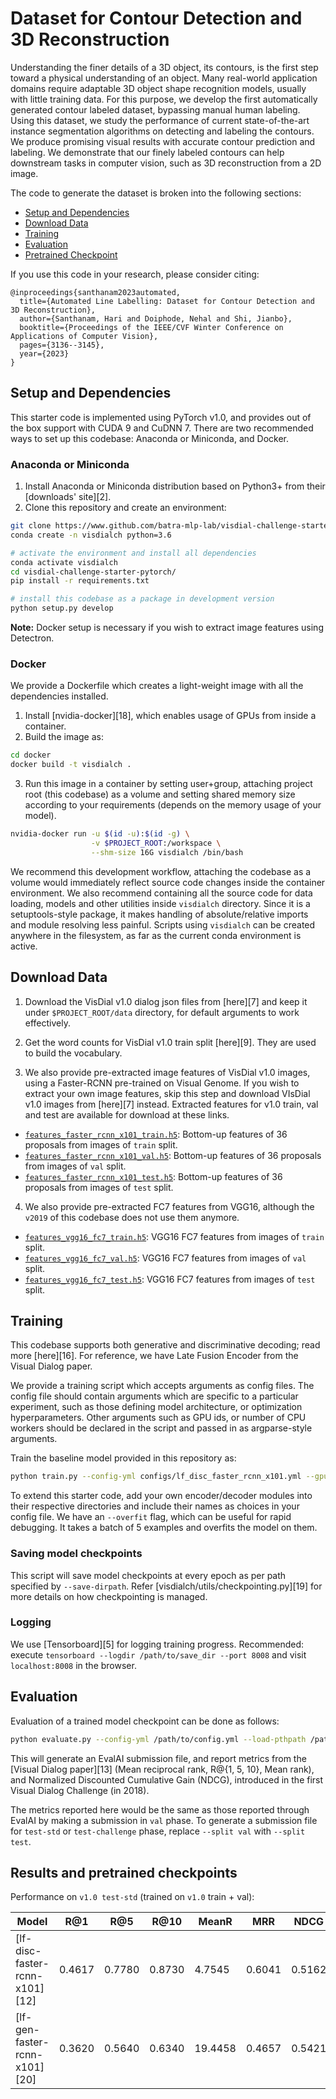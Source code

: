 Dataset for Contour Detection and 3D Reconstruction
====================================

Understanding the finer details of a 3D object, its contours, is the first step toward a physical understanding of an object. Many real-world application domains require adaptable 3D object shape recognition models, usually with little training data. For this purpose, we develop the first automatically generated contour labeled dataset, bypassing manual human labeling. Using this dataset, we study the performance of current state-of-the-art instance segmentation algorithms on detecting and labeling the contours. We produce promising visual results with accurate contour prediction and labeling. We demonstrate that our finely labeled contours can help downstream tasks in computer vision, such as 3D reconstruction from a 2D image.

The code to generate the dataset is broken into the following sections:

  * [Setup and Dependencies](#setup-and-dependencies)
  * [Download Data](#download-data)
  * [Training](#training)
  * [Evaluation](#evaluation)
  * [Pretrained Checkpoint](#pretrained-checkpoint)

If you use this code in your research, please consider citing:

```text
@inproceedings{santhanam2023automated,
  title={Automated Line Labelling: Dataset for Contour Detection and 3D Reconstruction},
  author={Santhanam, Hari and Doiphode, Nehal and Shi, Jianbo},
  booktitle={Proceedings of the IEEE/CVF Winter Conference on Applications of Computer Vision},
  pages={3136--3145},
  year={2023}
}
```


Setup and Dependencies
----------------------

This starter code is implemented using PyTorch v1.0, and provides out of the box support with CUDA 9 and CuDNN 7.
There are two recommended ways to set up this codebase: Anaconda or Miniconda, and Docker.

### Anaconda or Miniconda

1. Install Anaconda or Miniconda distribution based on Python3+ from their [downloads' site][2].
2. Clone this repository and create an environment:

```sh
git clone https://www.github.com/batra-mlp-lab/visdial-challenge-starter-pytorch
conda create -n visdialch python=3.6

# activate the environment and install all dependencies
conda activate visdialch
cd visdial-challenge-starter-pytorch/
pip install -r requirements.txt

# install this codebase as a package in development version
python setup.py develop
```

**Note:** Docker setup is necessary if you wish to extract image features using Detectron.

### Docker

We provide a Dockerfile which creates a light-weight image with all the dependencies installed.

1. Install [nvidia-docker][18], which enables usage of GPUs from inside a container.
2. Build the image as:

```sh
cd docker
docker build -t visdialch .
```

3. Run this image in a container by setting user+group, attaching project root (this codebase) as a volume and setting shared memory size according to your requirements (depends on the memory usage of your model).

```sh
nvidia-docker run -u $(id -u):$(id -g) \
                  -v $PROJECT_ROOT:/workspace \
                  --shm-size 16G visdialch /bin/bash
```

We recommend this development workflow, attaching the codebase as a volume would immediately reflect source code changes inside the container environment. We also recommend containing all the source code for data loading, models and other utilities inside `visdialch` directory. Since it is a setuptools-style package, it makes handling of absolute/relative imports and module resolving less painful. Scripts using `visdialch` can be created anywhere in the filesystem, as far as the current conda environment is active.


Download Data
-------------

1. Download the VisDial v1.0 dialog json files from [here][7] and keep it under `$PROJECT_ROOT/data` directory, for default arguments to work effectively.

2. Get the word counts for VisDial v1.0 train split [here][9]. They are used to build the vocabulary.

3. We also provide pre-extracted image features of VisDial v1.0 images, using a Faster-RCNN pre-trained on Visual Genome. If you wish to extract your own image features, skip this step and download VIsDial v1.0 images from [here][7] instead. Extracted features for v1.0 train, val and test are available for download at these links.

  * [`features_faster_rcnn_x101_train.h5`](https://s3.amazonaws.com/visual-dialog/data/v1.0/2019/features_faster_rcnn_x101_train.h5): Bottom-up features of 36 proposals from images of `train` split.
  * [`features_faster_rcnn_x101_val.h5`](https://s3.amazonaws.com/visual-dialog/data/v1.0/2019/features_faster_rcnn_x101_val.h5): Bottom-up features of 36 proposals from images of `val` split.
  * [`features_faster_rcnn_x101_test.h5`](https://s3.amazonaws.com/visual-dialog/data/v1.0/2019/features_faster_rcnn_x101_test.h5): Bottom-up features of 36 proposals from images of `test` split.

4. We also provide pre-extracted FC7 features from VGG16, although the `v2019` of this codebase does not use them anymore.

  * [`features_vgg16_fc7_train.h5`](https://s3.amazonaws.com/visual-dialog/data/v1.0/2019/features_vgg16_fc7_train.h5): VGG16 FC7 features from images of `train` split.
  * [`features_vgg16_fc7_val.h5`](https://s3.amazonaws.com/visual-dialog/data/v1.0/2019/features_vgg16_fc7_val.h5): VGG16 FC7 features from images of `val` split.
  * [`features_vgg16_fc7_test.h5`](https://s3.amazonaws.com/visual-dialog/data/v1.0/2019/features_vgg16_fc7_test.h5): VGG16 FC7 features from images of `test` split.


Training
--------

This codebase supports both generative and discriminative decoding; read more [here][16]. For reference, we have Late Fusion Encoder from the Visual Dialog paper.

We provide a training script which accepts arguments as config files. The config file should contain arguments which are specific to a particular experiment, such as those defining model architecture, or optimization hyperparameters. Other arguments such as GPU ids, or number of CPU workers should be declared in the script and passed in as argparse-style arguments.

Train the baseline model provided in this repository as:

```sh
python train.py --config-yml configs/lf_disc_faster_rcnn_x101.yml --gpu-ids 0 1 # provide more ids for multi-GPU execution other args...
```

To extend this starter code, add your own encoder/decoder modules into their respective directories and include their names as choices in your config file. We have an `--overfit` flag, which can be useful for rapid debugging. It takes a batch of 5 examples and overfits the model on them.

### Saving model checkpoints

This script will save model checkpoints at every epoch as per path specified by `--save-dirpath`. Refer [visdialch/utils/checkpointing.py][19] for more details on how checkpointing is managed.

### Logging

We use [Tensorboard][5] for logging training progress. Recommended: execute `tensorboard --logdir /path/to/save_dir --port 8008` and visit `localhost:8008` in the browser.


Evaluation
----------

Evaluation of a trained model checkpoint can be done as follows:

```sh
python evaluate.py --config-yml /path/to/config.yml --load-pthpath /path/to/checkpoint.pth --split val --gpu-ids 0
```

This will generate an EvalAI submission file, and report metrics from the [Visual Dialog paper][13] (Mean reciprocal rank, R@{1, 5, 10}, Mean rank), and Normalized Discounted Cumulative Gain (NDCG), introduced in the first Visual Dialog Challenge (in 2018).

The metrics reported here would be the same as those reported through EvalAI by making a submission in `val` phase. To generate a submission file for `test-std` or `test-challenge` phase, replace `--split val` with `--split test`.


Results and pretrained checkpoints
----------------------------------

Performance on `v1.0 test-std` (trained on `v1.0` train + val):

  Model  |  R@1   |  R@5   |  R@10  | MeanR  |  MRR   |  NDCG  |
 ------- | ------ | ------ | ------ | ------ | ------ | ------ |
[lf-disc-faster-rcnn-x101][12] | 0.4617 | 0.7780 | 0.8730 |  4.7545| 0.6041 | 0.5162 |
[lf-gen-faster-rcnn-x101][20]  | 0.3620 | 0.5640 | 0.6340 | 19.4458| 0.4657 | 0.5421 |

